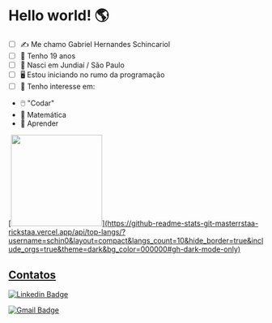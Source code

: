 # Hello world!  🌎

 - [ ] ✍️ Me chamo Gabriel Hernandes Schincariol 
 - [ ] 📅 Tenho 19 anos 
 - [ ] 🌇 Nasci em Jundiaí / São Paulo 
 - [ ] 🖥️ Estou iniciando no rumo da programação 
 - [ ] 📌 Tenho interesse em:
 - 🖱️ "Codar"
 - 🧮 Matemática
 - 📖 Aprender

<a href="https://github.com/schin0">
  [<img height="180em" src="https://github-readme-stats.vercel.app/api/top-langs/?username=schin0&layout=compact&langs_count=7&theme=dracula"/>](https://github-readme-stats-git-masterrstaa-rickstaa.vercel.app/api/top-langs/?username=schin0&layout=compact&langs_count=10&hide_border=true&include_orgs=true&theme=dark&bg_color=000000#gh-dark-mode-only)
</div>

## Contatos

[![Linkedin Badge](https://img.shields.io/badge/-Gabriel%20Schincariol-blue?style=flat-square&logo=Linkedin&logoColor=white&link=https://www.linkedin.com/in/gabrielschincariol/)](https://www.linkedin.com/in/gabrielschincariol/) 

[![Gmail Badge](https://img.shields.io/badge/-Gabriel_Schincariol-red?style=flat-square&logo=Gmail&logoColor=white&link=mailto:gschin11@gmail.com)](mailto:gschin11@gmail.com)
